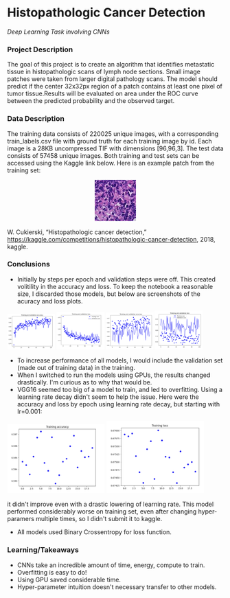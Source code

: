 # Histopathologic Cancer Detection
*Deep Learning Task involving CNNs*

### Project Description
The goal of this project is to create an algorithm that identifies metastatic tissue in histopathologic scans of lymph node sections. Small image patches were taken from larger digital pathology scans.  The model should predict if the center 32x32px region of a patch contains at least one pixel of tumor tissue.Results will be evaluated on area under the ROC curve between the predicted probability and the observed target.

### Data Description
The training data consists of 220025 unique images, with a corresponding train_labels.csv file with ground truth for each training image by id.  Each image is a 28KB uncompressed TIF with dimensions [96,96,3].  The test data consists of 57458 unique images. Both training and test sets can be accessed using the Kaggle link below. Here is an example patch from the training set:
<p align="center">
  <img src="0a0a8bdf1d78af77dcc0b94aef6fb5c2f841a3c0.jpg"  />
</p>

W. Cukierski, “Histopathologic cancer detection,” https://kaggle.com/competitions/histopathologic-cancer-detection, 2018, kaggle.


### Conclusions

- Initially by steps per epoch and validation steps were off.  This created volitility in the accuracy and loss.  To keep the notebook a reasonable size, I discarded those models, but below are screenshots of the acuracy and loss plots.

<img src="plot1.png" style="width:22%">
<img src="plot2.png" style="width:22%">
<img src="plot3.png" style="width:22%">
<img src="plot4.png" style="width:22%">

- To increase performance of all models, I would include the validation set (made out of training data) in the training.
- When I switched to run the models using GPUs, the results changed drastically.  I'm curious as to why that would be.
- VGG16 seemed too big of a model to train, and led to overfitting. Using a learning rate decay didn't seem to help the issue. Here were the accuracy and loss by epoch using learning rate decay, but starting with lr=0.001:

<img src="VGGof1.png" style="width:45%">
<img src="VGGof2.png" style="width:45%">

it didn't improve even with a drastic lowering of learning rate. This model performed considerably worse on training set, even after changing hyper-paramers multiple times, so I didn't submit it to kaggle.

- All models used Binary Crossentropy for loss function.
 
### Learning/Takeaways
- CNNs take an incredible amount of time, energy, compute to train.
- Overfitting is easy to do!
- Using GPU saved considerable time.
- Hyper-parameter intuition doesn't necessary transfer to other models.
